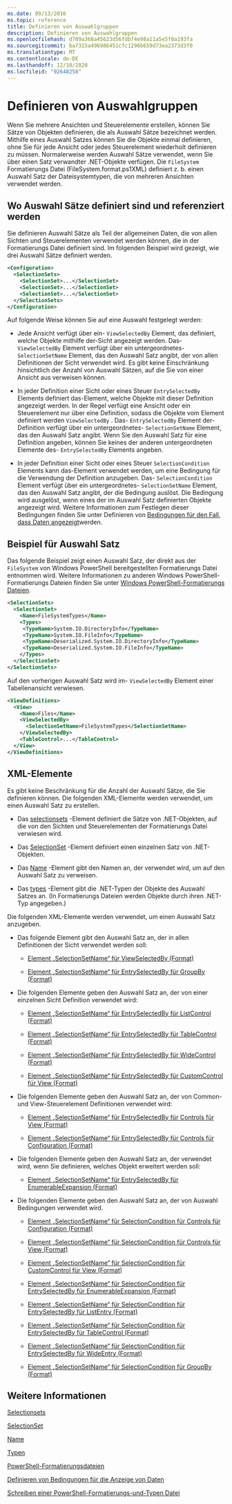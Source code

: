 ```yaml
---
ms.date: 09/13/2016
ms.topic: reference
title: Definieren von Auswahlgruppen
description: Definieren von Auswahlgruppen
ms.openlocfilehash: d709a368a45623d56fdbf4e98a11a5e5f8a193fa
ms.sourcegitcommit: ba7315a496986451cfc1296b659d73ea2373d3f0
ms.translationtype: MT
ms.contentlocale: de-DE
ms.lasthandoff: 12/10/2020
ms.locfileid: "92648258"
---
```

# <a name="defining-selection-sets"></a>Definieren von Auswahlgruppen

Wenn Sie mehrere Ansichten und Steuerelemente erstellen, können Sie Sätze von Objekten definieren, die als Auswahl Sätze bezeichnet werden. Mithilfe eines Auswahl Satzes können Sie die Objekte einmal definieren, ohne Sie für jede Ansicht oder jedes Steuerelement wiederholt definieren zu müssen. Normalerweise werden Auswahl Sätze verwendet, wenn Sie über einen Satz verwandter .NET-Objekte verfügen. Die `FileSystem` Formatierungs Datei (FileSystem.format.ps1XML) definiert z. b. einen Auswahl Satz der Dateisystemtypen, die von mehreren Ansichten verwendet werden.

## <a name="where-selection-sets-are-defined-and-referenced"></a>Wo Auswahl Sätze definiert sind und referenziert werden

Sie definieren Auswahl Sätze als Teil der allgemeinen Daten, die von allen Sichten und Steuerelementen verwendet werden können, die in der Formatierungs Datei definiert sind. Im folgenden Beispiel wird gezeigt, wie drei Auswahl Sätze definiert werden.

```xml
<Configuration>
  <SelectionSets>
    <SelectionSet>...</SelectionSet>
    <SelectionSet>...</SelectionSet>
    <SelectionSet>...</SelectionSet>
  </SelectionSets>
</Configuration>
```

Auf folgende Weise können Sie auf eine Auswahl festgelegt werden:

- Jede Ansicht verfügt über ein- `ViewSelectedBy` Element, das definiert, welche Objekte mithilfe der-Sicht angezeigt werden. Das- `ViewSelectedBy` Element verfügt über ein untergeordnetes- `SelectionSetName` Element, das den Auswahl Satz angibt, der von allen Definitionen der Sicht verwendet wird. Es gibt keine Einschränkung hinsichtlich der Anzahl von Auswahl Sätzen, auf die Sie von einer Ansicht aus verweisen können.

- In jeder Definition einer Sicht oder eines Steuer `EntrySelectedBy` Elements definiert das-Element, welche Objekte mit dieser Definition angezeigt werden. In der Regel verfügt eine Ansicht oder ein Steuerelement nur über eine Definition, sodass die Objekte vom Element definiert werden `ViewSelectedBy` . Das- `EntrySelectedBy` Element der-Definition verfügt über ein untergeordnetes- `SelectionSetName` Element, das den Auswahl Satz angibt. Wenn Sie den Auswahl Satz für eine Definition angeben, können Sie keines der anderen untergeordneten Elemente des- `EntrySelectedBy` Elements angeben.

- In jeder Definition einer Sicht oder eines Steuer `SelectionCondition` Elements kann das-Element verwendet werden, um eine Bedingung für die Verwendung der Definition anzugeben. Das- `SelectionCondition` Element verfügt über ein untergeordnetes- `SelectionSetName` Element, das den Auswahl Satz angibt, der die Bedingung auslöst. Die Bedingung wird ausgelöst, wenn eines der im Auswahl Satz definierten Objekte angezeigt wird. Weitere Informationen zum Festlegen dieser Bedingungen finden Sie unter Definieren von [Bedingungen für den Fall, dass Daten angezeigt](./defining-conditions-for-displaying-data.md)werden.

## <a name="selection-set-example"></a>Beispiel für Auswahl Satz

Das folgende Beispiel zeigt einen Auswahl Satz, der direkt aus der `FileSystem` von Windows PowerShell bereitgestellten Formatierungs Datei entnommen wird. Weitere Informationen zu anderen Windows PowerShell-Formatierungs Dateien finden Sie unter [Windows PowerShell-Formatierungs Dateien](./powershell-formatting-files.md).

```xml
<SelectionSets>
  <SelectionSet>
    <Name>FileSystemTypes</Name>
    <Types>
     <TypeName>System.IO.DirectoryInfo</TypeName>
     <TypeName>System.IO.FileInfo</TypeName>
     <TypeName>Deserialized.System.IO.DirectoryInfo</TypeName>
     <TypeName>Deserialized.System.IO.FileInfo</TypeName>
    </Types>
  </SelectionSet>
</SelectionSets>
```

Auf den vorherigen Auswahl Satz wird im- `ViewSelectedBy` Element einer Tabellenansicht verwiesen.

```xml
<ViewDefinitions>
  <View>
    <Name>Files</Name>
    <ViewSelectedBy>
      <SelectionSetName>FileSystemTypes</SelectionSetName>
    </ViewSelectedBy>
    <TableControl>...</TableControl>
  </View>
</ViewDefinitions>

```

## <a name="xml-elements"></a>XML-Elemente

 Es gibt keine Beschränkung für die Anzahl der Auswahl Sätze, die Sie definieren können. Die folgenden XML-Elemente werden verwendet, um einen Auswahl Satz zu erstellen.

- Das [selectionsets](./selectionsets-element-format.md) -Element definiert die Sätze von .NET-Objekten, auf die von den Sichten und Steuerelementen der Formatierungs Datei verwiesen wird.

- Das [SelectionSet](./selectionset-element-format.md) -Element definiert einen einzelnen Satz von .NET-Objekten.

- Das [Name](./name-element-for-selectionset-format.md) -Element gibt den Namen an, der verwendet wird, um auf den Auswahl Satz zu verweisen.

- Das [types](./types-element-for-selectionset-format.md) -Element gibt die .NET-Typen der Objekte des Auswahl Satzes an. (In Formatierungs Dateien werden Objekte durch ihren .NET-Typ angegeben.)

 Die folgenden XML-Elemente werden verwendet, um einen Auswahl Satz anzugeben.

- Das folgende Element gibt den Auswahl Satz an, der in allen Definitionen der Sicht verwendet werden soll:

  - [Element „SelectionSetName“ für ViewSelectedBy (Format)](./selectionsetname-element-for-viewselectedby-format.md)

  - [Element „SelectionSetName“ für EntrySelectedBy für GroupBy (Format)](./selectionsetname-element-for-entryselectedby-for-groupby-format.md)

- Die folgenden Elemente geben den Auswahl Satz an, der von einer einzelnen Sicht Definition verwendet wird:

  - [Element „SelectionSetName“ für EntrySelectedBy für ListControl (Format)](./selectionsetname-element-for-entryselectedby-for-listcontrol-format.md)

  - [Element „SelectionSetName“ für EntrySelectedBy für TableControl (Format)](./selectionsetname-element-for-entryselectedby-for-tablecontrol-format.md)

  - [Element „SelectionSetName“ für EntrySelectedBy für WideControl (Format)](./selectionsetname-element-for-entryselectedby-for-widecontrol-format.md)

  - [Element „SelectionSetName“ für EntrySelectedBy für CustomControl für View (Format)](./selectionsetname-element-for-entryselectedby-for-customcontrol-for-view-format.md)

- Die folgenden Elemente geben den Auswahl Satz an, der von Common-und View-Steuerelement Definitionen verwendet wird:

  - [Element „SelectionSetName“ für EntrySelectedBy für Controls für View (Format)](./selectionsetname-element-for-entryselectedby-for-controls-for-view-format.md)

  - [Element „SelectionSetName“ für EntrySelectedBy für Controls für Configuration (Format)](./selectionsetname-element-for-entryselectedby-for-controls-for-configuration-format.md)

- Die folgenden Elemente geben den Auswahl Satz an, der verwendet wird, wenn Sie definieren, welches Objekt erweitert werden soll:

  - [Element „SelectionSetName“ für EntrySelectedBy für EnumerableExpansion (Format)](./selectionsetname-element-for-entryselectedby-for-enumerableexpansion-format.md)

- Die folgenden Elemente geben den Auswahl Satz an, der von Auswahl Bedingungen verwendet wird.

  - [Element „SelectionSetName“ für SelectionCondition für Controls für Configuration (Format)](./selectionsetname-element-for-selectioncondition-for-controls-for-configuration-format.md)

  - [Element „SelectionSetName“ für SelectionCondition für Controls für View (Format)](./selectionsetname-element-for-selectioncondition-for-controls-for-view-format.md)

  - [Element „SelectionSetName“ für SelectionCondition für CustomControl für View (Format)](./selectionsetname-element-for-selectioncondition-for-customcontrol-for-view-format.md)

  - [Element „SelectionSetName“ für SelectionCondition für EntrySelectedBy für EnumerableExpansion (Format)](./selectionsetname-element-for-selectioncondition-for-entryselectedby-for-enumerableexpansion-format.md)

  - [Element „SelectionSetName“ für SelectionCondition für EntrySelectedBy für ListEntry (Format)](./selectionsetname-element-for-selectioncondition-for-entryselectedby-for-listentry-format.md)

  - [Element „SelectionSetName“ für SelectionCondition für EntrySelectedBy für TableControl (Format)](./selectionsetname-element-for-selectioncondition-for-entryselectedby-for-tablecontrol-format.md)

  - [Element „SelectionSetName“ für SelectionCondition für EntrySelectedBy für WideEntry (Format)](./selectionsetname-element-for-selectioncondition-for-entryselectedby-for-wideentry-format.md)

  - [Element „SelectionSetName“ für SelectionCondition für GroupBy (Format)](./selectionsetname-element-for-selectioncondition-for-groupby-format.md)

## <a name="see-also"></a>Weitere Informationen

[Selectionsets](./selectionsets-element-format.md)

[SelectionSet](./selectionset-element-format.md)

[Name](./name-element-for-selectionset-format.md)

[Typen](./types-element-for-selectionset-format.md)

[PowerShell-Formatierungsdateien](./powershell-formatting-files.md)

[Definieren von Bedingungen für die Anzeige von Daten](./defining-conditions-for-displaying-data.md)

[Schreiben einer PowerShell-Formatierungs-und-Typen Datei](./writing-a-powershell-formatting-file.md)
